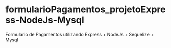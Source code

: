 # formularioPagamentos_projetoExpress-NodeJs-Mysql
Formulario de Pagamentos utilizando Express + NodeJs + Sequelize + Mysql 

